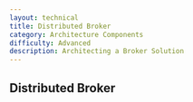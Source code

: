 ```yaml
---
layout: technical
title: Distributed Broker
category: Architecture Components
difficulty: Advanced
description: Architecting a Broker Solution
---
```


## Distributed Broker
